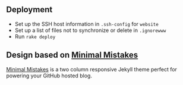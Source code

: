 ## Deployment

- Set up the SSH host information in `.ssh-config` for `website`
- Set up a list of files not to synchronize or delete in `.ignorewww`
- Run `rake deploy`

## Design based on [Minimal Mistakes](http://mmistakes.github.io/minimal-mistakes)
[Minimal Mistakes](http://mmistakes.github.io/minimal-mistakes) is a two column responsive Jekyll theme perfect for powering your GitHub hosted blog. 